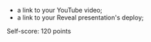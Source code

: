 - a link to your YouTube video;
- a link to your Reveal presentation's deploy;

Self-score: 120 points